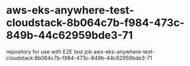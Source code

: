 # aws-eks-anywhere-test-cloudstack-8b064c7b-f984-473c-849b-44c62959bde3-71
repository for use with E2E test job aws-eks-anywhere-test-cloudstack:8b064c7b-f984-473c-849b-44c62959bde3-71
